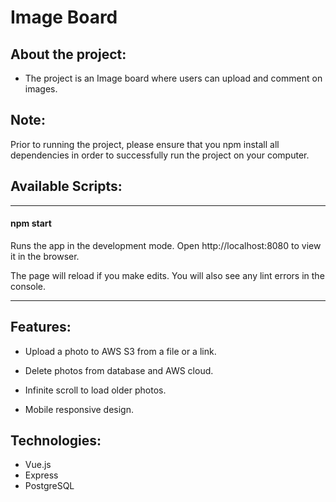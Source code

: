 # Image Board

## About the project:

* The project is an Image board where users can upload and comment on images.

## Note:


Prior to running the project, please ensure that you npm install all dependencies in order to successfully run the project on your computer.


## Available Scripts:
___

#### npm start

Runs the app in the development mode.
Open http://localhost:8080 to view it in the browser.

The page will reload if you make edits.
You will also see any lint errors in the console.

___

## Features:

* Upload a photo to AWS S3 from a file or a link.

* Delete photos from database and AWS cloud.

* Infinite scroll to load older photos.

* Mobile responsive design.

## Technologies:

* Vue.js
* Express
* PostgreSQL



